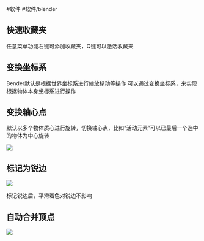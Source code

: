 #软件 #软件/blender
## 快速收藏夹
任意菜单功能右键可添加收藏夹，Q键可以激活收藏夹

## 变换坐标系
Bender默认是根据世界坐标系进行缩放移动等操作
可以通过变换坐标系，来实现根据物体本身坐标系进行操作

## 变换轴心点
默认以多个物体质心进行旋转，切换轴心点，比如“活动元素”可以已最后一个选中的物体为中心旋转

![](https://qhdtc.oss-cn-chengdu.aliyuncs.com/obsidian/Pasted%20image%2020220902215542.png)

## 标记为锐边
![](https://qhdtc.oss-cn-chengdu.aliyuncs.com/obsidian/Pasted%20image%2020220912110904.png)

标记锐边后，平滑着色对锐边不影响
## 自动合并顶点
![](https://qhdtc.oss-cn-chengdu.aliyuncs.com/obsidian/Pasted%20image%2020220912162146.png)
